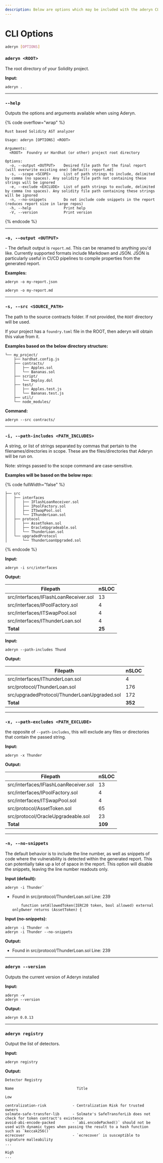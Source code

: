 ```yaml
---
description: Below are options which may be included with the aderyn CLI command.
---
```


# CLI Options

```sh
aderyn [OPTIONS]
```

### **`aderyn <ROOT>`**

The root directory of your Solidity project.

**Input:**

`aderyn .`

***

### **`--help`**

Outputs the options and arguments available when using Aderyn.

{% code overflow="wrap" %}
```
Rust based Solidity AST analyzer

Usage: aderyn [OPTIONS] <ROOT>

Arguments:
  <ROOT>  Foundry or Hardhat (or other) project root directory 

Options:
  -o, --output <OUTPUT>    Desired file path for the final report (will overwrite existing one) [default: report.md]
  -s, --scope <SCOPE>      List of path strings to include, delimited by comma (no spaces). Any solidity file path not containing these strings will be ignored
  -e, --exclude <EXCLUDE>  List of path strings to exclude, delimited by comma (no spaces). Any solidity file path containing these strings will be ignored
  -n, --no-snippets        Do not include code snippets in the report (reduces report size in large repos)
  -h, --help               Print help
  -V, --version            Print version
```
{% endcode %}

***

### **`-o, --output <OUTPUT>`**&#x20;

\- The default output is `report.md`. This can be renamed to anything you'd like. Currently supported formats include Markdown and JSON. JSON is particularly useful in CI/CD pipelines to compile properties from the generated report.

**Examples:**

```
aderyn -o my-report.json
```

```
aderyn -o my-report.md
```

***

### **`-s, --src <SOURCE_PATH>`**

The path to the source contracts folder. If not provided, the `ROOT` directory will be used.

If your project has a `foundry.toml` file in the ROOT, then aderyn will obtain this value from it.

**Examples based on the below directory structure:**

```
└── my_project/
    ├── hardhat.config.js
    ├── contracts/
    │   ├── Apples.sol
    │   └── Bananas.sol
    ├── script/
    │   └── Deploy.dol
    ├── test/
    │   ├── Apples.test.js
    │   └── Bananas.test.js
    ├── util/
    └── node_modules/
```

**Command:**

`aderyn --src contracts/`

***

### **`-i, --path-includes <PATH_INCLUDES>`**&#x20;

A string, or list of strings separated by commas that pertain to the filenames/directories in scope. These are the files/directories that Aderyn will be run on.

Note: strings passed to the scope command are case-sensitive.

**Examples will be based on the below repo:**

{% code fullWidth="false" %}
```
├── src
│   ├── interfaces
│   │   ├── IFlashLoanReceiver.sol
│   │   ├── IPoolFactory.sol
│   │   ├── ITSwapPool.sol
│   │   └── IThunderLoan.sol
│   ├── protocol
│   │   ├── AssetToken.sol
│   │   ├── OracleUpgradeable.sol
│   │   └── ThunderLoan.sol
│   └── upgradedProtocol
│       └── ThunderLoanUpgraded.sol
```
{% endcode %}

**Input:**

`aderyn -i src/interfaces`&#x20;

**Output:**

| Filepath                              | nSLOC  |
| ------------------------------------- | ------ |
| src/interfaces/IFlashLoanReceiver.sol | 13     |
| src/interfaces/IPoolFactory.sol       | 4      |
| src/interfaces/ITSwapPool.sol         | 4      |
| src/interfaces/IThunderLoan.sol       | 4      |
| **Total**                             | **25** |

**Input:**

`aderyn --path-includes Thund`

**Output:**

| Filepath                                     | nSLOC   |
| -------------------------------------------- | ------- |
| src/interfaces/IThunderLoan.sol              | 4       |
| src/protocol/ThunderLoan.sol                 | 176     |
| src/upgradedProtocol/ThunderLoanUpgraded.sol | 172     |
| **Total**                                    | **352** |

***

### **`-x, --path-excludes <PATH_EXCLUDE>`**&#x20;

the opposite of `--path-includes`, this will exclude any files or directories that contain the passed string.

**Input:**

`aderyn -x Thunder`

**Output:**

| Filepath                              | nSLOC   |
| ------------------------------------- | ------- |
| src/interfaces/IFlashLoanReceiver.sol | 13      |
| src/interfaces/IPoolFactory.sol       | 4       |
| src/interfaces/ITSwapPool.sol         | 4       |
| src/protocol/AssetToken.sol           | 65      |
| src/protocol/OracleUpgradeable.sol    | 23      |
| **Total**                             | **109** |

***

### **`-n, --no-snippets`**&#x20;

The default behavior is to include the line number, as well as snippets of code where the vulnerability is detected within the generated report.  This can potentially take up a lot of space in the report. This option will disable the snippets, leaving the line number readouts only.

**Input (default):**

`` aderyn -i Thunder` ``

*   Found in src/protocol/ThunderLoan.sol Line: 239

    ```solidity
        function setAllowedToken(IERC20 token, bool allowed) external onlyOwner returns (AssetToken) {
    ```

**Input (no-snippets):**

```
aderyn -i Thunder -n
aderyn -i Thunder --no-snippets
```

**Output:**

* Found in src/protocol/ThunderLoan.sol Line: 239

***

### **`aderyn --version`**&#x20;

Outputs the current version of Aderyn installed

**Input:**

```
aderyn -v
aderyn --version
```

**Output:**

`aderyn 0.0.13`

***

### `aderyn registry`

Output the list of detectors.

**Input:**

```
aderyn registry
```

**Output:**

```
Detector Registry

Name                             Title

Low

centralization-risk            - Centralization Risk for trusted owners
solmate-safe-transfer-lib      - Solmate's SafeTransferLib does not check for token contract's existence
avoid-abi-encode-packed        - `abi.encodePacked()` should not be used with dynamic types when passing the result to a hash function such as `keccak256()`
ecrecover                      - `ecrecover` is susceptible to signature malleability
...

High
...
```
